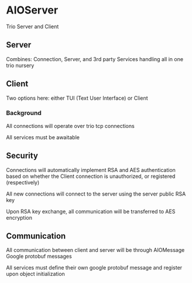 # AIOServer
Trio Server and Client

## Server
Combines: Connection, Server, and 3rd party Services handling all in one trio nursery

## Client
Two options here: either TUI (Text User Interface) or Client

### Background
All connections will operate over trio tcp connections

All services must be awaitable

## Security
Connections will automatically implement RSA and AES authentication based on whether the Client connection is unauthorized, or registered (respectively)

All new connections will connect to the server using the server public RSA key

Upon RSA key exchange, all communication will be transferred to AES encryption

## Communication
All communication between client and server will be through AIOMessage Google protobuf messages

All services must define their own google protobuf message and register upon object initialization
